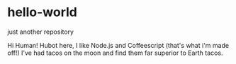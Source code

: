 # hello-world
just another repository

Hi Human!
Hubot here, I like Node.js and Coffeescript (that's what i'm made off!)
I've had tacos on the moon and find them far superior to Earth tacos.
